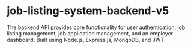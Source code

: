 # job-listing-system-backend-v5
The backend API provides core functionality for user authentication, job listing management, job application management, and an employer dashboard. Built using Node.js, Express.js, MongoDB, and JWT
